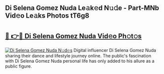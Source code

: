 ## Di Selena Gomez Nuda Le𝚊k𝚎d N𝚞𝚍e - Part-MNb Vid𝚎o Le𝚊ks Photos tT6g8

# <h2><a href="http://fbczyrc.evod.top/?m=Di+Selena+Gomez+Nuda">🔗 👉🔴 Di Selena Gomez Nuda Vid𝚎o Ph𝚘t𝚘s</a></h2>

[![Di Selena Gomez Nuda N𝚞d𝚎s](https://i.imgur.com/8V9OHl7.gif)](http://fbczyrc.evod.top/?m=Di+Selena+Gomez+Nuda)
Digital influencer Di Selena Gomez Nuda sharing their dance and lifestyle journey online. The public's fascination with Di Selena Gomez Nuda personal life has only added to his allure as a public figure. 
